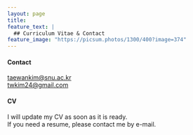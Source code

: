 ```yaml
---
layout: page
title:
feature_text: |
  ## Curriculum Vitae & Contact
feature_image: "https://picsum.photos/1300/400?image=374"
---
```


#### Contact
<a href="mailto:taewankim@snu.ac.kr?Subject=" target="_top">taewankim@snu.ac.kr</a>
<br>
<a href="mailto:twkim24@gmail.aocm?Subject=" target="_top">twkim24@gmail.com</a>

#### CV
I will update my CV as soon as it is ready.<br>
If you need a resume, please contact me by e-mail.